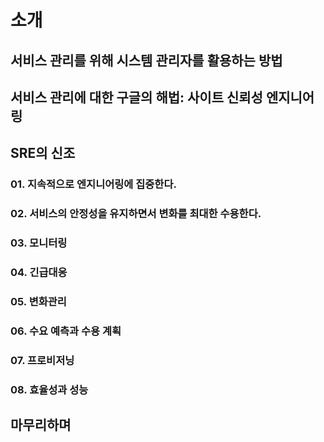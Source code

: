 # 소개

## 서비스 관리를 위해 시스템 관리자를 활용하는 방법

## 서비스 관리에 대한 구글의 해법: 사이트 신뢰성 엔지니어링

## SRE의 신조

### 01. 지속적으로 엔지니어링에 집중한다.
### 02. 서비스의 안정성을 유지하면서 변화를 최대한 수용한다.
### 03. 모니터링
### 04. 긴급대응
### 05. 변화관리
### 06. 수요 예측과 수용 계획
### 07. 프로비저닝
### 08. 효율성과 성능

## 마무리하며
